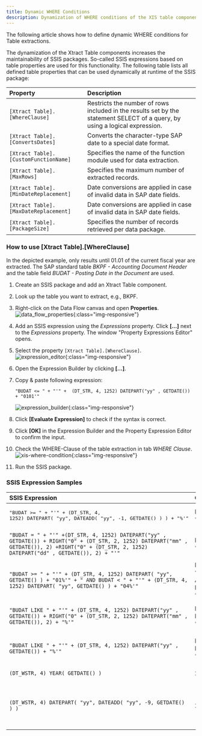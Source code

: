 ```yaml
---
title: Dynamic WHERE Conditions
description: Dynamization of WHERE conditions of the XIS table components
---
```



The following article shows how to define dynamic WHERE conditions for Table extractions.

The dynamization of the Xtract Table components increases the maintainability of SSIS packages. 
So-called SSIS expressions based on table properties are used for this functionality. 
The following table lists all defined table properties that can be used dynamically at runtime of the SSIS package:


|Property |Description|
|:----|:----|
| `[Xtract Table].[WhereClause]`| Restricts the number of rows included in the results set by the statement SELECT of a query, by using a logical expression.|
| `[Xtract Table].[ConvertsDates]`|Converts the character-type SAP date to a special date format.|
| `[Xtract Table].[CustomFunctionName]`| Specifies the name of the function module used for data extraction.|
| `[Xtract Table].[MaxRows]`|Specifies the maximum number of extracted records.|
| `[Xtract Table].[MinDateReplacement]`|Date conversions are applied in case of invalid data in SAP date fields.|
| `[Xtract Table].[MaxDateReplacement]`|Date conversions are applied in case of invalid data in SAP date fields.|
| `[Xtract Table].[PackageSize]`| Specifies the number of records retrieved per data package.|


### How to use [Xtract Table].[WhereClause]

In the depicted example, only results until 01.01 of the current fiscal year are extracted. 
The SAP standard table *BKPF - Accounting Document Header* and the table field *BUDAT - Posting Date in the Document* are used. 

1. Create an SSIS package and add an Xtract Table component.
2. Look up the table you want to extract, e.g., BKPF.
3. Right-click on the Data Flow canvas and open **Properties**.<br>
![data_flow_properties](../assets/images/articles/xis/data_flow_properties_expressions.png){:class="img-responsive"}
3. Add an SSIS expression using the *Expressions* property. Click  **[...]** next to the *Expressions* property. The window "Property Expressions Editor" opens.
4. Select the property `[Xtract Table].[WhereClause]`.<br>
![expression_editor](../assets/images/articles/xis/property_expression_editor.png){:class="img-responsive"}
5. Open the Expression Builder by clicking **[...]**.
6. Copy & paste following expression:

	```
	"BUDAT <= " + "'" +  (DT_STR, 4, 1252) DATEPART("yy" , GETDATE())  + "0101'"
	```
	
	![expression_builder](../assets/images/articles/xis/expression_builder.png){:class="img-responsive"}
	
7. Click **[Evaluate Expression]** to check if the syntax is correct.
8. Click **[OK]** in the Expression Builder and the Property Expression Editor to confirm the input.
9. Check the WHERE-Clause of the table extraction in tab *WHERE Clause*.<br>
![xis-where-condition](../assets/images/articles/xis/xis_where_clause_tab.png){:class="img-responsive"}
10. Run the SSIS package.


### SSIS Expression Samples

|SSIS Expression|	Output	| Description |
|:----|:----|:----|
|<pre>"BUDAT >= " + "'" + (DT_STR, 4, 1252) DATEPART( "yy", DATEADD( "yy", -1, GETDATE() ) ) + "%'" </pre>|	BUDAT >= ‘2019%’	|All values of the last 2 years. |
|`"BUDAT = " + "'" +(DT_STR, 4, 1252) DATEPART("yy" , GETDATE()) + RIGHT("0" + (DT_STR, 2, 1252) DATEPART("mm" , GETDATE()), 2) +RIGHT("0" + (DT_STR, 2, 1252) DATEPART("dd" , GETDATE()), 2) + "'"`|	BUDAT = ‘20200726’|	All values of the current day.|
|`"BUDAT >= " + "'" + (DT_STR, 4, 1252) DATEPART( "yy", GETDATE() ) + "01%'" + " AND BUDAT < " + "'" + (DT_STR, 4, 1252) DATEPART( "yy", GETDATE() ) + "04%'"`|	BUDAT >= ‘202001%’ AND BUDAT < ‘202004%’|	All values in Q1 of the current year.|
|`"BUDAT LIKE " + "'" + (DT_STR, 4, 1252) DATEPART("yy" , GETDATE()) + RIGHT("0" + (DT_STR, 2, 1252) DATEPART("mm" , GETDATE()), 2) + "%'"`| BUDAT LIKE ‘202007%’	| All values of the current month. |
|`"BUDAT LIKE " + "'" + (DT_STR, 4, 1252) DATEPART("yy" , GETDATE()) + "%'"`|	BUDAT LIKE ‘2020%’	|All values of the current year. |
|`(DT_WSTR, 4) YEAR( GETDATE() )`|	2022	|Current year value. |
|`(DT_WSTR, 4) DATEPART( "yy", DATEADD( "yy", -9, GETDATE() ) )`|	2013	|Annual calculation based on the number parameter used. |
